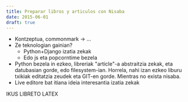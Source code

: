 ```yaml
---
title: Preparar libros y articulos con Nisaba
date: 2015-06-01
draft: true
---
```


- Kontzeptua, commonmark -> ...
- Ze teknologian gainian?
    - Python+Django izatia zekak
    - Edo js eta popcorntime bezela
- Python bezela in ezkeo, libreriak "article"-a abstraitzia zekak, eta datubasian gorde, edo filesystem-ian. Horrela, nahi izan ezkeo liburu txikiak editatzia zeudek eta GIT-en gorde. Mientras no exista nisaba.
- Live editore bat itiana ideia interesantia izatia zekak

IKUS LIBRETO LATEX
